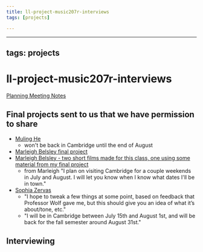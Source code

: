 ```yaml
---
title: ll-project-music207r-interviews
tags: [projects]

---
```


---
tags: projects
---

# ll-project-music207r-interviews
[Planning Meeting Notes](https://docs.google.com/document/d/1kHedlvyk1tEzxSY7O1YZGNmQou0kcg63U67Ax8CMszQ/edit?usp=sharing)

## Final projects sent to us that we have permission to share
* [Muling He](https://youtu.be/yKKTZSibeg4)
    * won't be back in Cambridge until the end of August
* [Marleigh Belsley final project](https://drive.google.com/file/d/1sYpIGbZrSrhDXq5DON-HgblM44zBpwEl/view?usp=sharing)
* [Marleigh Belsley - two short films made for this class, one using some material from my final project](https://drive.google.com/drive/folders/1EdBYeE6FtJWazOEim2CrG34p7kuetXdk?usp=sharing)
    * from Marleigh "I plan on visiting Cambridge for a couple weekends in July and August. I will let you know when I know what dates I'll be in town."
* [Sophia Zervas](https://drive.google.com/file/d/1arK0Q8argE4azbRYhy17H5BZYDP81Q1v/view)
    * "I hope to tweak a few things at some point, based on feedback that Professor Wolf gave me, but this should give you an idea of what it’s about/tone, etc."
    * "I will be in Cambridge between July 15th and August 1st, and will be back for the fall semester around August 31st."



## Interviewing



